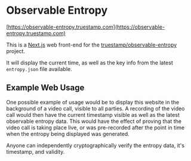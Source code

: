 # Observable Entropy

[https://observable-entropy.truestamp.com](https://observable-entropy.truestamp.com)

This is a [Next.js](https://nextjs.org/) web front-end for the
[truestamp/observable-entropy](https://github.com/truestamp/observable-entropy)
project.

It will display the current time, as well as the key info from the latest
`entropy.json` file available.

## Example Web Usage

One possible example of usage would be to display this website in the background
of a video call, visible to all parties. A recording of the video call would
then have the current timestamp visible as well as the latest observable entropy
data. This would have the effect of proving that the video call is taking place
live, or was pre-recorded after the point in time when the entropy being
displayed was generated.

Anyone can independently cryptographically verify the entropy data, it's
timestamp, and validity.
